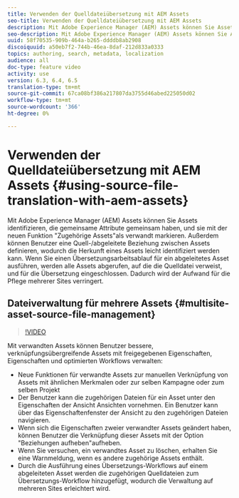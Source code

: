 ```yaml
---
title: Verwenden der Quelldateiübersetzung mit AEM Assets
seo-title: Verwenden der Quelldateiübersetzung mit AEM Assets
description: Mit Adobe Experience Manager (AEM) Assets können Sie Assets identifizieren, die gemeinsame Attribute gemeinsam haben, und sie mit der neuen Funktion "Zugehörige Assets"als verwandt markieren. Außerdem können Benutzer eine Quell-/abgeleitete Beziehung zwischen Assets definieren, wodurch die Herkunft eines Assets leicht identifiziert werden kann. Wenn Sie einen Übersetzungsarbeitsablauf für ein abgeleitetes Asset ausführen, werden alle Assets abgerufen, auf die die Quelldatei verweist, und für die Übersetzung eingeschlossen. Dadurch wird der Aufwand für die Pflege mehrerer Sites verringert.
seo-description: Mit Adobe Experience Manager (AEM) Assets können Sie Assets identifizieren, die gemeinsame Attribute gemeinsam haben, und sie mit der neuen Funktion "Zugehörige Assets"als verwandt markieren. Außerdem können Benutzer eine Quell-/abgeleitete Beziehung zwischen Assets definieren, wodurch die Herkunft eines Assets leicht identifiziert werden kann. Wenn Sie einen Übersetzungsarbeitsablauf für ein abgeleitetes Asset ausführen, werden alle Assets abgerufen, auf die die Quelldatei verweist, und für die Übersetzung eingeschlossen. Dadurch wird der Aufwand für die Pflege mehrerer Sites verringert.
uuid: 58f70535-909b-464a-b265-ddddb8ab2908
discoiquuid: a50eb7f2-744b-46ea-8daf-212d833a0333
topics: authoring, search, metadata, localization
audience: all
doc-type: feature video
activity: use
version: 6.3, 6.4, 6.5
translation-type: tm+mt
source-git-commit: 67ca08bf386a217807da3755d46abed225050d02
workflow-type: tm+mt
source-wordcount: '366'
ht-degree: 0%

---
```



# Verwenden der Quelldateiübersetzung mit AEM Assets {#using-source-file-translation-with-aem-assets}

Mit Adobe Experience Manager (AEM) Assets können Sie Assets identifizieren, die gemeinsame Attribute gemeinsam haben, und sie mit der neuen Funktion &quot;Zugehörige Assets&quot;als verwandt markieren. Außerdem können Benutzer eine Quell-/abgeleitete Beziehung zwischen Assets definieren, wodurch die Herkunft eines Assets leicht identifiziert werden kann. Wenn Sie einen Übersetzungsarbeitsablauf für ein abgeleitetes Asset ausführen, werden alle Assets abgerufen, auf die die Quelldatei verweist, und für die Übersetzung eingeschlossen. Dadurch wird der Aufwand für die Pflege mehrerer Sites verringert.

## Dateiverwaltung für mehrere Assets {#multisite-asset-source-file-management}

>[!VIDEO](https://video.tv.adobe.com/v/18331/?quality=9&learn=on)

Mit verwandten Assets können Benutzer bessere, verknüpfungsübergreifende Assets mit freigegebenen Eigenschaften, Eigenschaften und optimierten Workflows verwalten:

* Neue Funktionen für verwandte Assets zur manuellen Verknüpfung von Assets mit ähnlichen Merkmalen oder zur selben Kampagne oder zum selben Projekt
* Der Benutzer kann die zugehörigen Dateien für ein Asset unter den Eigenschaften der Ansicht Ansichten vornehmen. Ein Benutzer kann über das Eigenschaftenfenster der Ansicht zu den zugehörigen Dateien navigieren.
* Wenn sich die Eigenschaften zweier verwandter Assets geändert haben, können Benutzer die Verknüpfung dieser Assets mit der Option &quot;Beziehungen aufheben&quot;aufheben.
* Wenn Sie versuchen, ein verwandtes Asset zu löschen, erhalten Sie eine Warnmeldung, wenn es andere zugehörige Assets enthält.
* Durch die Ausführung eines Übersetzungs-Workflows auf einem abgeleiteten Asset werden die zugehörigen Quelldateien zum Übersetzungs-Workflow hinzugefügt, wodurch die Verwaltung auf mehreren Sites erleichtert wird.